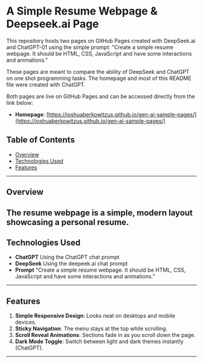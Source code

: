 # A Simple Resume Webpage & Deepseek.ai Page

This repository hosts two pages on GitHub Pages created with DeepSeek.ai and ChatGPT-01 using the simple prompt:
"Create a simple resume webpage. It should be HTML, CSS, JavaScript and have some interactions and animations."

These pages are meant to compare the ability of DeepSeek and ChatGPT on one shot programming tasks. The homepage and most of this README file were created with ChatGPT.

Both pages are live on GitHub Pages and can be accessed directly from the link below:
- **Homepage**: [https://joshuaberkowitzus.github.io/gen-ai-sample-pages/](https://joshuaberkowitzus.github.io/gen-ai-sample-pages/)


## Table of Contents

- [Overview](#overview)
- [Technologies Used](#technologies-used)
- [Features](#features)



---

## Overview

The **resume webpage** is a simple, modern layout showcasing a personal resume. 
---

## Technologies Used

- **ChatGPT** Using the ChatGPT chat prompt
- **DeepSeek** Using the deepeek.ai chat prompt
- **Prompt** "Create a simple resume webpage. It should be HTML, CSS, JavaScript and have some interactions and animations."

---

## Features

1. **Simple Responsive Design**: Looks neat on desktops and mobile devices.
2. **Sticky Navigation**: The menu stays at the top while scrolling.
3. **Scroll Reveal Animations**: Sections fade in as you scroll down the page.
4. **Dark Mode Toggle**: Switch between light and dark themes instantly (ChatGPT).

---


